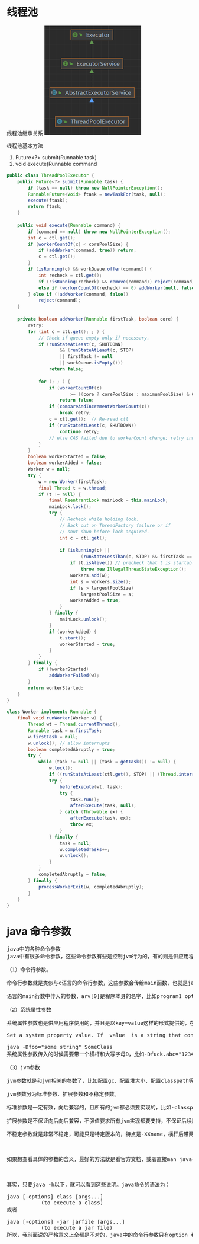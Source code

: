 # 线程池

线程池继承关系
![线程池继承关系](img/img.png)

线程池基本方法

1. Future<?> submit(Runnable task)
2. void execute(Runnable command

```java
public class ThreadPoolExecutor {
    public Future<?> submit(Runnable task) {
        if (task == null) throw new NullPointerException();
        RunnableFuture<Void> ftask = newTaskFor(task, null);
        execute(ftask);
        return ftask;
    }

    public void execute(Runnable command) {
        if (command == null) throw new NullPointerException();
        int c = ctl.get();
        if (workerCountOf(c) < corePoolSize) {
            if (addWorker(command, true)) return;
            c = ctl.get();
        }
        if (isRunning(c) && workQueue.offer(command)) {
            int recheck = ctl.get();
            if (!isRunning(recheck) && remove(command)) reject(command);
            else if (workerCountOf(recheck) == 0) addWorker(null, false);
        } else if (!addWorker(command, false))
            reject(command);
    }

    private boolean addWorker(Runnable firstTask, boolean core) {
        retry:
        for (int c = ctl.get(); ; ) {
            // Check if queue empty only if necessary.
            if (runStateAtLeast(c, SHUTDOWN)
                    && (runStateAtLeast(c, STOP)
                    || firstTask != null
                    || workQueue.isEmpty()))
                return false;

            for (; ; ) {
                if (workerCountOf(c)
                        >= ((core ? corePoolSize : maximumPoolSize) & COUNT_MASK))
                    return false;
                if (compareAndIncrementWorkerCount(c))
                    break retry;
                c = ctl.get();  // Re-read ctl
                if (runStateAtLeast(c, SHUTDOWN))
                    continue retry;
                // else CAS failed due to workerCount change; retry inner loop
            }
        }
        boolean workerStarted = false;
        boolean workerAdded = false;
        Worker w = null;
        try {
            w = new Worker(firstTask);
            final Thread t = w.thread;
            if (t != null) {
                final ReentrantLock mainLock = this.mainLock;
                mainLock.lock();
                try {
                    // Recheck while holding lock.
                    // Back out on ThreadFactory failure or if
                    // shut down before lock acquired.
                    int c = ctl.get();

                    if (isRunning(c) ||
                            (runStateLessThan(c, STOP) && firstTask == null)) {
                        if (t.isAlive()) // precheck that t is startable
                            throw new IllegalThreadStateException();
                        workers.add(w);
                        int s = workers.size();
                        if (s > largestPoolSize)
                            largestPoolSize = s;
                        workerAdded = true;
                    }
                } finally {
                    mainLock.unlock();
                }
                if (workerAdded) {
                    t.start();
                    workerStarted = true;
                }
            }
        } finally {
            if (!workerStarted)
                addWorkerFailed(w);
        }
        return workerStarted;
    }
}
```

```java
class Worker implements Runnable {
    final void runWorker(Worker w) {
        Thread wt = Thread.currentThread();
        Runnable task = w.firstTask;
        w.firstTask = null;
        w.unlock(); // allow interrupts
        boolean completedAbruptly = true;
        try {
            while (task != null || (task = getTask()) != null) {
                w.lock();
                if ((runStateAtLeast(ctl.get(), STOP) || (Thread.interrupted() && runStateAtLeast(ctl.get(), STOP))) && !wt.isInterrupted()) wt.interrupt();
                try {
                    beforeExecute(wt, task);
                    try {
                        task.run();
                        afterExecute(task, null);
                    } catch (Throwable ex) {
                        afterExecute(task, ex);
                        throw ex;
                    }
                } finally {
                    task = null;
                    w.completedTasks++;
                    w.unlock();
                }
            }
            completedAbruptly = false;
        } finally {
            processWorkerExit(w, completedAbruptly);
        }
    }
}
```











# java 命令参数

<pre>
java中的各种命令参数
java中有很多命令参数，这些命令参数有些是控制jvm行为的，有的则是供应用程序使用。我所了解的参数主要有三种，现在说一说这三种类型的参数。

（1）命令行参数。

命令行参数就是类似与c语言的命令行参数，这些参数会传给main函数，也就是java中 public static void main(String[] args) 的那个String数组。但是需要注意的是，c

语言的main行数中传入的参数，arv[0]是程序本身的名字，比如program1 option1 option2,那么arv[0]就是program1本身。但是java的命令函参数确实从0开始的，也就是说，java中的第一个命令行参数是的args[0]，举个例子 java program1 option1 option2 运行一个java程序的话，args[0]获取到的是option1。

（2）系统属性参数

系统属性参数也是供应用程序使用的，并且是以key=value这样的形式提供的，在程序的任何一个地方，都可以通过System.getProperty("key")获取到对应的value值。在官方文档中对系统属性参数的描述是这样的：

Set a system property value. If  value  is a string that contains spaces, you must enclose the string in double quotes:

java -Dfoo="some string" SomeClass
系统属性参数传入的时候需要带一个横杆和大写字母D，比如-Dfuck.abc="1234"这样的。在你业务代码中，你就可以使用它了：System.getProperty("fuck.abc")，获取"1234"。不过系统属性参数一般都是用来开启一些官方开关的，比如加入-Djdk.internal.lambda.dumpProxyClasses="/home/xxx"，你就可以把java8中lambda表达式的代理类自己码dump出来。

（3）jvm参数

jvm参数就是和jvm相关的参数了，比如配置gc、配置堆大小、配置classpath等等。

jvm参数分为标准参数、扩展参数和不稳定参数。

标准参数是一定有效，向后兼容的，且所有的jvm都必须要实现的，比如-classpath，这类参数是横杆直接跟参数名

扩展参数是不保证向后向后兼容，不强值要求所有jvm实现都要支持，不保证后续版本不会取消的，这类参数的形式是-Xname，横杠和一个大写的X开头

不稳定参数就是非常不稳定，可能只是特定版本的，特点是-XXname，横杆后带两个大写X开头。

 

如果想查看具体的参数的含义，最好的方法就是看官方文档，或者直接man java一下，也可以参考这篇文章《Java 命令行运行参数》

 

其实，只要java -h以下，就可以看到这些说明。java命令的语法为：

java [-options] class [args...]
           (to execute a class)
或者

java [-options] -jar jarfile [args...]
           (to execute a jar file)
所以，我前面说的严格意义上全都是不对的，java中的命令行参数只有option 和 args两类。我说的第一类对应args，后面两类都是属于option的，那才是jvm的参数。
</pre>